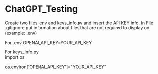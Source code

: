 # ChatGPT_Testing

Create two files .env and keys_info.py and insert the API KEY info. 
In File   .gitignore put information about files that are not required to display on (example: .env)

For .env 
OPENAI_API_KEY=YOUR_API_KEY

For keys_info.py   
import os

os.environ['OPENAI_API_KEY']="YOUR_API_KEY"

